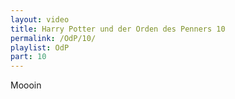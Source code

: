 ```yaml
---
layout: video
title: Harry Potter und der Orden des Penners 10
permalink: /OdP/10/
playlist: OdP
part: 10
---
```

Moooin
